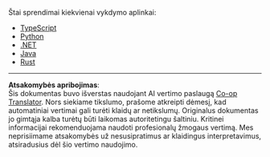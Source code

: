<!--
CO_OP_TRANSLATOR_METADATA:
{
  "original_hash": "4117a42f3e7baae859515f7b8b911e56",
  "translation_date": "2025-08-26T16:45:40+00:00",
  "source_file": "03-GettingStarted/01-first-server/solution/README.md",
  "language_code": "lt"
}
-->
Štai sprendimai kiekvienai vykdymo aplinkai:

- [TypeScript](./typescript/README.md)
- [Python](./python/README.md)
- [.NET](./dotnet/README.md)
- [Java](./java/README.md)
- [Rust](./rust/README.md)

---

**Atsakomybės apribojimas**:  
Šis dokumentas buvo išverstas naudojant AI vertimo paslaugą [Co-op Translator](https://github.com/Azure/co-op-translator). Nors siekiame tikslumo, prašome atkreipti dėmesį, kad automatiniai vertimai gali turėti klaidų ar netikslumų. Originalus dokumentas jo gimtąja kalba turėtų būti laikomas autoritetingu šaltiniu. Kritinei informacijai rekomenduojama naudoti profesionalų žmogaus vertimą. Mes neprisiimame atsakomybės už nesusipratimus ar klaidingus interpretavimus, atsiradusius dėl šio vertimo naudojimo.